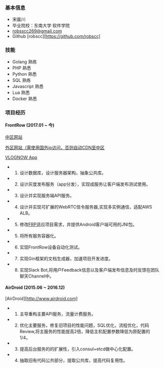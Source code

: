 ### 基本信息

* 宋晨川
* 毕业院校：东南大学 软件学院
* robsscc269@gmail.com
* Github [robscc][https://github.com/robscc]

### 技能

- Golang 熟练
- PHP 熟悉
- Python 熟悉
- SQL 熟练
- Javascript 熟悉
- Lua 熟悉
- Docker 熟悉

### 项目经历

#### FrontRow (2017.01 ~ 今)
[中区网站](https://www.frontrow.com.cn)

[外区网站（需使用国外ip访问，否则自动CDN至中区](https://www.frontrow.com)

[VLOGNOW App](https://www.vlognow.me)

- 1. 设计数据库，设计服务器架构，抽象公共库。
- 2. 设计灰度发布服务（app分发），实现成服务让客户端发布测试使用。
- 3. 设计并实现服务端API服务。
- 4. 设计并实现可扩展的WebRTC信令服务器,实现多实例通信，适配AWS ALB。
- 5. 修改[FRP](https://github.com/fatedier/frp)适应项目需求，并提供Android客户端可用的JNI包。
- 5. 将所有服务容器化。
- 6. 实现FrontRow设备自动化测试。
- 7. 实现Gin框架的文档生成器，加速项目开发进度。
- 8. 实现Slack Bot,将用户Feedback信息以及客户端发布信息及时反馈在团队聊天Channel中。

#### AirDroid (2015.06 ~ 2016.12)

[AirDroid][http://www.airdroid.com]

- 1. 主导重构主要API服务，流量计费服务。
- 2. 优化主要服务，修复旧项目的性能问题，SQL优化，流程优化，代码Review,将主服务的性能提高2倍，降低主机配置参数降低为原配置的1/4。
- 3. 提高后台服务的的扩展性，引入consul+etcd做中心化配置。
- 4. 抽取旧有代码公共部分，提取公共库，提高代码复用性。


